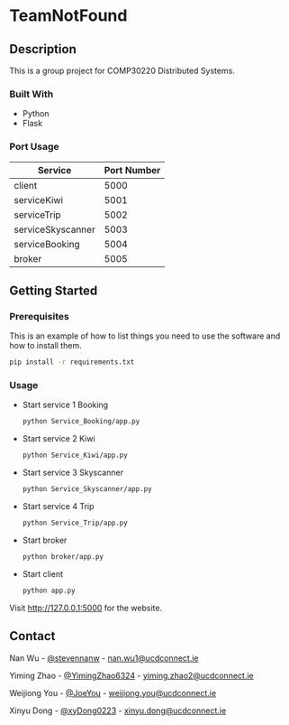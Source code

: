 # TeamNotFound

## Description
This is a group project for COMP30220 Distributed Systems.


### Built With

* Python
* Flask

### Port Usage

| Service           | Port Number |
|-------------------|-------------|
| client            | 5000        |
| serviceKiwi       | 5001        |
| serviceTrip       | 5002        |
| serviceSkyscanner | 5003        |
| serviceBooking    | 5004        |
| broker            | 5005        |

## Getting Started

### Prerequisites

This is an example of how to list things you need to use the software and how to install them.

```sh
pip install -r requirements.txt
```

### Usage

* Start service 1 Booking
    ```sh
    python Service_Booking/app.py  
    ```
* Start service 2 Kiwi
    ```sh
    python Service_Kiwi/app.py  
    ```
* Start service 3 Skyscanner
    ```sh
    python Service_Skyscanner/app.py  
    ```
* Start service 4 Trip
    ```sh
    python Service_Trip/app.py  
    ```
* Start broker
    ```sh
    python broker/app.py
    ```
* Start client
    ```sh
    python app.py
    ```
Visit http://127.0.0.1:5000 for the website.


## Contact

Nan Wu - [@stevennanw](https://gitlab.com/stevennanw) - nan.wu1@ucdconnect.ie

Yiming Zhao - [@YimingZhao6324](https://gitlab.com/YimingZhao6324) - yiming.zhao2@ucdconnect.ie


Weijiong You - [@JoeYou](https://gitlab.com/JoeYou) - weijiong.you@ucdconnect.ie

Xinyu Dong - [@xyDong0223](https://gitlab.com/xyDong0223) - xinyu.dong@ucdconnect.ie

